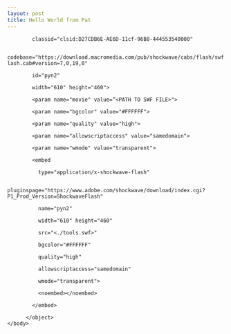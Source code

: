 ```yaml
---
layout: post
title: Hello World from Pat
---
```

<html>
	<body>
	      <object

	        classid="clsid:D27CDB6E-AE6D-11cf-96B8-444553540000"

	        codebase="https://download.macromedia.com/pub/shockwave/cabs/flash/swflash.cab#version=7,0,19,0"

	        id="pyn2"

	        width="610" height="460">

	        <param name="movie" value=”<PATH TO SWF FILE>">

	        <param name="bgcolor" value="#FFFFFF">

	        <param name="quality" value="high">

	        <param name="allowscriptaccess" value="samedomain">

	        <param name="wmode" value="transparent">

	        <embed

	          type="application/x-shockwave-flash"

	          pluginspage="https://www.adobe.com/shockwave/download/index.cgi?P1_Prod_Version=ShockwaveFlash"

	          name="pyn2"

	          width="610" height="460"

	          src="<./tools.swf>"

	          bgcolor="#FFFFFF"

	          quality="high"

	          allowscriptaccess="samedomain"

	          wmode="transparent">

	          <noembed></noembed>

	        </embed>

	      </object>
	</body>
 </html>